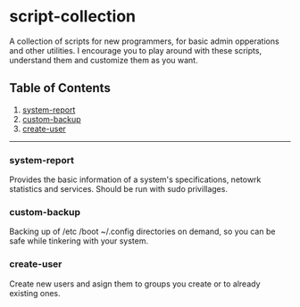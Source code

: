 # script-collection
A collection of scripts for new programmers, for basic admin opperations and other utilities. I encourage you to play around with these scripts, understand them and customize them as you want.

## Table of Contents
1. [system-report](#system-report)
2. [custom-backup](#custom-backup)
3. [create-user](#create-user)
---

### system-report

Provides the basic information of a system's specifications, netowrk statistics and services. Should be run with sudo privillages.

### custom-backup

Backing up of /etc /boot ~/.config directories on demand, so you can be safe while tinkering with your system.

### create-user

Create new users and asign them to groups you create or to already existing ones. 

